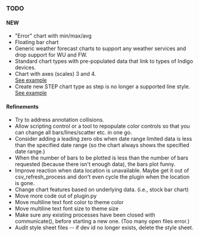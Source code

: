 ### TODO 

#### NEW
- "Error" chart with min/max/avg
- Floating bar chart
- Generic weather forecast charts to support any weather services and drop support for WU and FW.
- Standard chart types with pre-populated data that link to types of Indigo devices.
- Chart with axes (scales) 3 and 4.  
  [See example](https://matplotlib.org/3.1.1/gallery/ticks_and_spines/multiple_yaxis_with_spines.html)
- Create new STEP chart type as step is no longer a supported line style. 
  [See example](https://matplotlib.org/3.5.1/api/_as_gen/matplotlib.axes.Axes.step.html?highlight=steps%20post)
#### Refinements
- Try to address annotation collisions.
- Allow scripting control or a tool to repopulate color controls so that you can change all bars/lines/scatter etc. in 
  one go.
- Consider adding a leading zero obs when date range limited data is less than the specified date range (so the chart 
  always shows the specified date range.)
- When the number of bars to be plotted is less than the number of bars requested (because there isn't enough data), 
  the bars plot funny.
- Improve reaction when data location is unavailable. Maybe get it out of csv_refresh_process and don't even cycle the 
  plugin when the location is gone.
- Change chart features based on underlying data. (i.e., stock bar chart)
- Move more code out of plugin.py
- Move multiline text font color to theme color
- Move multiline text font size to theme size
- Make sure any existing processes have been closed with communicate(), before starting a new one.  (Too many open 
  files error.)
- Audit style sheet files -- if dev id no longer exists, delete the style sheet.
